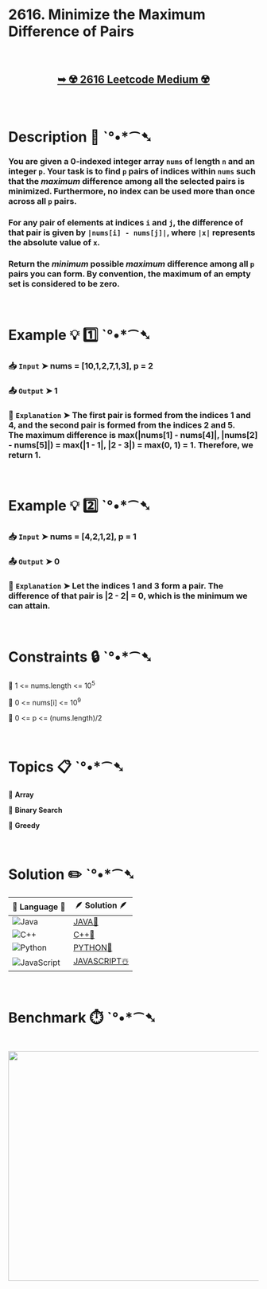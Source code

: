 # 2616. Minimize the Maximum Difference of Pairs

</br>

<h2 align="center"> 

<a href="https://leetcode.com/problems/minimize-the-maximum-difference-of-pairs/description/?envType=daily-question&envId=2025-06-13"><strong>➥ ☢️ 2616 Leetcode Medium ☢️ </strong></a>
</h2>

</br>

# Description 📜 ˋ°•*⁀➷

### You are given a 0-indexed integer array `nums` of length `n` and an integer `p`. Your task is to find `p` pairs of indices within `nums` such that the *maximum* difference among all the selected pairs is minimized. Furthermore, no index can be used more than once across all `p` pairs.

### For any pair of elements at indices `i` and `j`, the difference of that pair is given by `|nums[i] - nums[j]|`, where `|x|` represents the absolute value of `x`.

### Return the *minimum* possible *maximum* difference among all `p` pairs you can form. By convention, the maximum of an empty set is considered to be zero.

</br>

# Example 💡 1️⃣ ˋ°•*⁀➷

  ### 📥 `Input`  ➤ nums = [10,1,2,7,1,3], p = 2

  ### 📤 `Output`  ➤ 1

  ### 🔦 `Explanation`  ➤ The first pair is formed from the indices 1 and 4, and the second pair is formed from the indices 2 and 5.</br> The maximum difference is max(|nums[1] - nums[4]|, |nums[2] - nums[5]|) = max(|1 - 1|, |2 - 3|) = max(0, 1) = 1. Therefore, we return 1.

</br>

# Example 💡 2️⃣ ˋ°•*⁀➷

  ### 📥 `Input` ➤ nums = [4,2,1,2], p = 1

  ### 📤 `Output`  ➤ 0

  ### 🔦 `Explanation` ➤ Let the indices 1 and 3 form a pair. The difference of that pair is |2 - 2| = 0, which is the minimum we can attain.

</br>

# Constraints 🔒 ˋ°•*⁀➷

🔹 1 <= nums.length <= 10<sup>5</sup> </br>

🔹 0 <= nums[i] <= 10<sup>9</sup> </br>

🔹 0 <= p <= (nums.length)/2 </br>

</br>

# Topics 📋 ˋ°•*⁀➷

🔸 **Array**  </br>

🔸 **Binary Search**  </br>

🔸 **Greedy**  </br>

</br>

# Solution ✏️ ˋ°•*⁀➷

| 📒 Language 📒  | 🪶 Solution 🪶 |
| ------------- | ------------- |
|  ![Java](https://img.shields.io/badge/java-%23ED8B00.svg?style=for-the-badge&logo=openjdk&logoColor=white)  | [JAVA🍁](https://github.com/Prakhar-002/LEETCODE/blob/main/%F0%9F%8D%84%20Daily%20Challenge%202025%20%F0%9F%8D%B3/%F0%9F%94%AC%20Examine%20Thoroughly%20%F0%9F%A7%AC/06%20June%20%F0%9F%8F%95%EF%B8%8F/13%20-%2006%20-%202025%20---%202616.%20Minimize%20the%20Maximum%20Difference%20of%20Pairs%20%E2%98%83%EF%B8%8F%20%F0%9F%8D%81%20%F0%9F%8D%B0%20%F0%9F%8E%B2/%F0%9F%8D%81JAVA%20-%202616.%20Minimize%20the%20Maximum%20Difference%20of%20Pairs.java) |
|  ![C++](https://img.shields.io/badge/c++-%2300599C.svg?style=for-the-badge&logo=c%2B%2B&logoColor=white)  | [C++🎲](https://github.com/Prakhar-002/LEETCODE/blob/main/%F0%9F%8D%84%20Daily%20Challenge%202025%20%F0%9F%8D%B3/%F0%9F%94%AC%20Examine%20Thoroughly%20%F0%9F%A7%AC/06%20June%20%F0%9F%8F%95%EF%B8%8F/13%20-%2006%20-%202025%20---%202616.%20Minimize%20the%20Maximum%20Difference%20of%20Pairs%20%E2%98%83%EF%B8%8F%20%F0%9F%8D%81%20%F0%9F%8D%B0%20%F0%9F%8E%B2/%F0%9F%8E%B2CPP%20-%202616.%20Minimize%20the%20Maximum%20Difference%20of%20Pairs.cpp)  |
|  ![Python](https://img.shields.io/badge/python-3670A0?style=for-the-badge&logo=python&logoColor=ffdd54)    | [PYTHON🍰](https://github.com/Prakhar-002/LEETCODE/blob/main/%F0%9F%8D%84%20Daily%20Challenge%202025%20%F0%9F%8D%B3/%F0%9F%94%AC%20Examine%20Thoroughly%20%F0%9F%A7%AC/06%20June%20%F0%9F%8F%95%EF%B8%8F/13%20-%2006%20-%202025%20---%202616.%20Minimize%20the%20Maximum%20Difference%20of%20Pairs%20%E2%98%83%EF%B8%8F%20%F0%9F%8D%81%20%F0%9F%8D%B0%20%F0%9F%8E%B2/%F0%9F%8D%B0PYTHON%20-%202616.%20Minimize%20the%20Maximum%20Difference%20of%20Pairs.py) |
| ![JavaScript](https://img.shields.io/badge/javascript-%23323330.svg?style=for-the-badge&logo=javascript&logoColor=%23F7DF1E)   | [JAVASCRIPT☃️](https://github.com/Prakhar-002/LEETCODE/blob/main/%F0%9F%8D%84%20Daily%20Challenge%202025%20%F0%9F%8D%B3/%F0%9F%94%AC%20Examine%20Thoroughly%20%F0%9F%A7%AC/06%20June%20%F0%9F%8F%95%EF%B8%8F/13%20-%2006%20-%202025%20---%202616.%20Minimize%20the%20Maximum%20Difference%20of%20Pairs%20%E2%98%83%EF%B8%8F%20%F0%9F%8D%81%20%F0%9F%8D%B0%20%F0%9F%8E%B2/%E2%98%83%EF%B8%8FJAVASCRIPT%20-%202616.%20Minimize%20the%20Maximum%20Difference%20of%20Pairs.js) |

</br>

# Benchmark ⏱️ ˋ°•*⁀➷

<h1  align="center" >

<img src ="https://github.com/user-attachments/assets/cced0821-633d-4553-8205-659c6cfa820f" width = "700px" height="462px" />

</h1>
